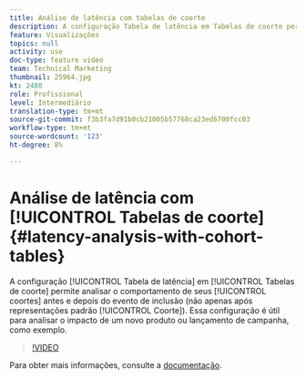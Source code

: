 ```yaml
---
title: Análise de latência com tabelas de coorte
description: A configuração Tabela de latência em Tabelas de coorte permite analisar o comportamento de suas coortes antes e depois do evento de inclusão (não somente depois de ver as representações de coorte padrão). Essa configuração é útil para analisar o impacto de um novo produto ou lançamento de campanha, como exemplo.
feature: Visualizações
topics: null
activity: use
doc-type: feature video
team: Technical Marketing
thumbnail: 25964.jpg
kt: 2480
role: Profissional
level: Intermediário
translation-type: tm+mt
source-git-commit: f3b3fa7d91b0cb21005b57768ca23ed6700fcc03
workflow-type: tm+mt
source-wordcount: '123'
ht-degree: 8%

---
```



# Análise de latência com [!UICONTROL Tabelas de coorte] {#latency-analysis-with-cohort-tables}

A configuração [!UICONTROL Tabela de latência] em [!UICONTROL Tabelas de coorte] permite analisar o comportamento de seus [!UICONTROL coortes] antes e depois do evento de inclusão (não apenas após representações padrão [!UICONTROL Coorte]). Essa configuração é útil para analisar o impacto de um novo produto ou lançamento de campanha, como exemplo.

>[!VIDEO](https://video.tv.adobe.com/v/25964/?quality=12)

Para obter mais informações, consulte a [documentação](https://marketing.adobe.com/resources/help/pt_BR/analytics/analysis-workspace/cohort_analysis.html).
